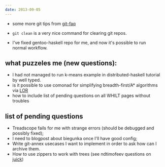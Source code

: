 ```yaml
---
date: 2013-09-05
---
```


  * some more git tips from [git-faq](http://www.kernel.org/pub/software/scm/git/docs/howto/)

  * `git clean` is a very nice command for clearing git repos.

  * I've fixed gentoo-haskell repo for me, and now it's possible to run normal workflow.

## what puzzeles me (new questions):

  * I had not managed to run k-means example in distributed-haskell tutorial by well typed.
  * is it possible to use comonad for simplifying breadth-first/A* algorithms
    via [LOR](http://www.linux.org.ru/forum/development/9550013)
  * how to include list of pending questions on all WHILT pages without troubles
  
## list of pending questions
  * Treadscope fails for me with strange errors (should be debugged and possibly fixed);
  * I need to blogpost about biegunka once I'll have good config;
  * Write git-annex usecases I want to implement in order to ask how can I archive them.
  * How to use zippers to work with trees (see ndtimofeev questions on [juick](http://juick.com/ndtimofeev/2504504))
